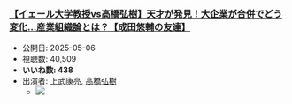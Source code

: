 ### [【イェール大学教授vs高橋弘樹】天才が発見！大企業が合併でどう変化...産業組織論とは？【成田悠輔の友達】](https://www.youtube.com/watch?v=g3HMFA6fMlA)
-   公開日: 2025-05-06
-   視聴数: 40,509
-   **いいね数: 438**
-   出演者: 上武康亮, [高橋弘樹](/rehacq_fan/people/高橋弘樹 "wikilink")
    - [![](https://img.youtube.com/vi/g3HMFA6fMlA/hqdefault.jpg)](https://www.youtube.com/watch?v=g3HMFA6fMlA)

